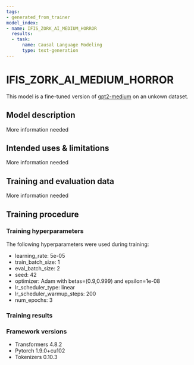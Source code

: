 ```yaml
---
tags:
- generated_from_trainer
model_index:
- name: IFIS_ZORK_AI_MEDIUM_HORROR
  results:
  - task:
      name: Causal Language Modeling
      type: text-generation
---
```


<!-- This model card has been generated automatically according to the information the Trainer had access to. You
should probably proofread and complete it, then remove this comment. -->

# IFIS_ZORK_AI_MEDIUM_HORROR

This model is a fine-tuned version of [gpt2-medium](https://huggingface.co/gpt2-medium) on an unkown dataset.

## Model description

More information needed

## Intended uses & limitations

More information needed

## Training and evaluation data

More information needed

## Training procedure

### Training hyperparameters

The following hyperparameters were used during training:
- learning_rate: 5e-05
- train_batch_size: 1
- eval_batch_size: 2
- seed: 42
- optimizer: Adam with betas=(0.9,0.999) and epsilon=1e-08
- lr_scheduler_type: linear
- lr_scheduler_warmup_steps: 200
- num_epochs: 3

### Training results



### Framework versions

- Transformers 4.8.2
- Pytorch 1.9.0+cu102
- Tokenizers 0.10.3
